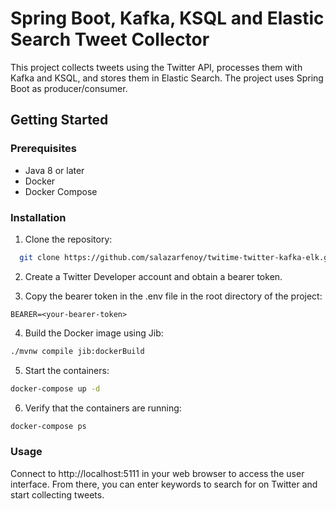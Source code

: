 # Spring Boot, Kafka, KSQL and Elastic Search Tweet Collector

This project collects tweets using the Twitter API, processes them with Kafka and KSQL, and stores them in Elastic Search. The project uses Spring Boot as producer/consumer.

## Getting Started

### Prerequisites

- Java 8 or later
- Docker
- Docker Compose

### Installation

1. Clone the repository:

```sh
  git clone https://github.com/salazarfenoy/twitime-twitter-kafka-elk.git
```

2. Create a Twitter Developer account and obtain a bearer token.

3. Copy the bearer token in the .env file in the root directory of the project:

```
BEARER=<your-bearer-token>
```

4. Build the Docker image using Jib:

```sh
./mvnw compile jib:dockerBuild
```

5. Start the containers:

```sh
docker-compose up -d
```
6. Verify that the containers are running:

```sh
docker-compose ps
```

### Usage

 Connect to http://localhost:5111 in your web browser to access the user interface. From there, you can enter keywords to search for on Twitter and start collecting tweets.
